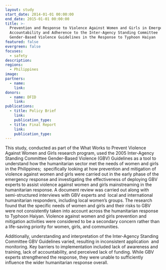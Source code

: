 ```yaml
---
layout: study
start_date: 2014-01-01 00:00:00
end_date: 2015-01-01 00:00:00
title: >-
  Prevention and Response to Violence Against Women and Girls in Emergencies:
  Accountability and Adherence to the Inter-Agency Standing Committee
  Gender-Based Violence Guidelines in the Response to Typhoon Haiyan
featured: false
evergreen: false
focuses:
  - safety
description:
regions:
  - Philippines
image:
partners:
  - name:
    link:
donors:
  - name: DFID
    link:
publications:
  - title: Policy Brief
    link:
    publication_type:
  - title: Final Report
    link:
    publication_type:
---
```


This study, conducted as part of the What Works to Prevent Violence Against Women and Girls research program, used the 2005 Inter-Agency Standing Committee Gender-Based Violence (GBV) Guidelines as a tool to understand how the humanitarian sector met the needs of women and girls in the Philippines;&nbsp; specifically looking at how prevention and mitigation of violence against women and girls were carried out in the early phase of the emergency response and investigating the effectiveness of deploying GBV experts to assist violence against women and girls mainstreaming in the humanitarian response. A document review was carried out along with semi-structured interviews with GBV experts and&nbsp; local and international humanitarian responders, including local women’s groups. The research found that the specific needs of women and girls and their risks to GBV were not consistently taken into account across the humanitarian response to Typhoon Haiyan. Violence against women and girls prevention and mitigation activities were considered to be a secondary concern rather than a life-saving priority for women, girls, and communities. &nbsp;

Additionally, understanding and interpretation of the Inter-Agency Standing Committee GBV Guidelines varied, resulting in inconsistent application&nbsp; and monitoring. Key barriers to implementation included lack of awareness and training, lack of accountability, and perceived lack of funding. While GBV experts strengthened the response, they were unable to sufficiently influence the wider humanitarian response overall.